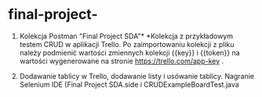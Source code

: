 # final-project-


1. Kolekcja Postman "Final Project SDA"*
*Kolekcja z przykładowym testem CRUD w aplikacji Trello. 
Po zaimportowaniu kolekcji z pliku należy podmienić wartości zmiennych kolekcji {{key}} i {{token}} na wartości wygenerowane na stronie https://trello.com/app-key .

2. Dodawanie tablicy w Trello, dodawanie listy i usówanie tablicy. Nagranie Selenium IDE (Final Project SDA.side i CRUDExampleBoardTest.java
